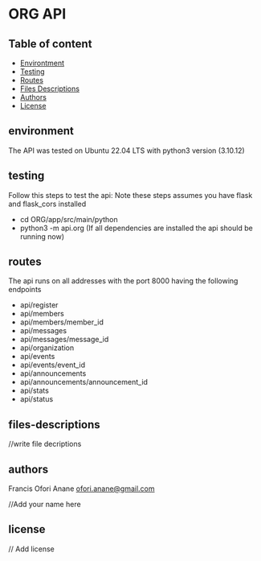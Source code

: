 # ORG API
## Table of content
* [Environtment](#environment)
* [Testing](#testing)
* [Routes](#routes)
* [Files Descriptions](#files-descriptions)
* [Authors](#authors)
* [License](#license)

## environment
The API was tested on Ubuntu 22.04 LTS with python3 version (3.10.12)

## testing
Follow this steps to test the api:
Note these steps assumes you have flask and flask_cors installed

* cd ORG/app/src/main/python
* python3 -m api.org
  (If all dependencies are installed the api should be running now)

## routes
The api runs on all addresses with the port 8000 having the following endpoints

* api/register
* api/members
* api/members/member_id
* api/messages
* api/messages/message_id
* api/organization
* api/events
* api/events/event_id
* api/announcements
* api/announcements/announcement_id
* api/stats
* api/status


## files-descriptions
//write file decriptions
## authors
Francis Ofori Anane <ofori.anane@gmail.com>

//Add your name here

## license
// Add license
